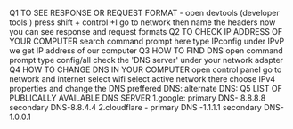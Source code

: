 Q1 TO SEE RESPONSE OR REQUEST FORMAT - open devtools (developer tools ) press shift + control +I go to network then name the headers now you can see response and request formats
Q2 TO CHECK IP ADDRESS OF YOUR COMPUTER search command prompt here type IPconfig under IPvP we get IP address of our computer
Q3 HOW TO FIND DNS open command prompt type config/all check the 'DNS server' under your network adapter 
Q4 HOW TO CHANGE DNS IN YOUR COMPUTER open control panel go to network and internet select wifi select active network there choose IPv4 properties and change the DNS preffered DNS: alternate DNS:
Q5 LIST OF PUBLICALLY AVAILABLE DNS SERVER 1.google: primary DNS- 8.8.8.8 secondary DNS-8.8.4.4 2.cloudflare - primary DNS -1.1.1.1 secondary DNS-1.0.0.1

